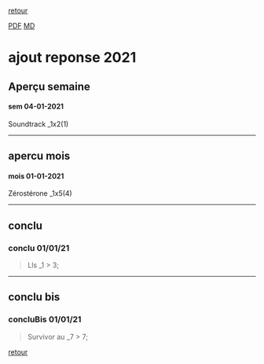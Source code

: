 [retour](./../index.html)
<!-- -->
[PDF](./apercu21.pdf) [MD](./apercu21.md) 


# ajout reponse 2021


## Aperçu semaine
#### sem 04-01-2021 
Soundtrack _1x2(1) 





---

## apercu mois
#### mois 01-01-2021 
Zérostérone _1x5(4)










---

## conclu
### conclu 01/01/21 
> Lls _1 > 3;









---

## conclu bis

### concluBis 01/01/21 
> Survivor au _7 > 7; 







[retour](./../index.html)